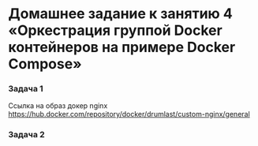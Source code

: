 # Домашнее задание к занятию 4 «Оркестрация группой Docker контейнеров на примере Docker Compose»

### Задача 1

Ссылка на образ докер nginx
https://hub.docker.com/repository/docker/drumlast/custom-nginx/general

### Задача 2
